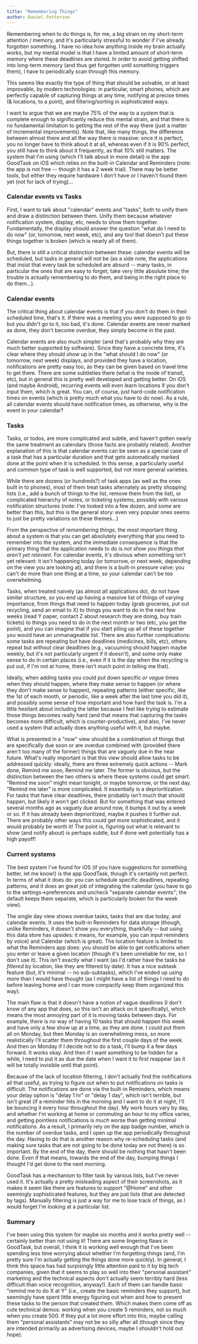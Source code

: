 ```yaml
---
title: "Remembering Things"
author: Daniel Patterson
---
```


Remembering when to do things is, for me, a big strain on my short-term
attention / memory, and it's particularly stressful to wonder if I've already
forgotten something. I have no idea how anything inside my brain actually works,
but my mental model is that I have a limited amount of short-term memory where
these deadlines are stored. In order to avoid getting shifted into long-term
memory (and thus get forgotten until something triggers them), I have to
periodically scan through this memory.

This seems like exactly the type of thing that should be solvable, or at least
improvable, by modern technologies: in particular, smart phones, which are
perfectly capable of capturing things at any time, notifying at precise times (&
locations, to a point), and filtering/sorting in sophisticated ways.

I want to argue that we are maybe 75% of the way to a system that is complete
enough to significantly reduce this mental strain, and that there is no
fundamental limitation to getting the rest of the way there (just a matter of
incremental improvements). Note that, like many things, the difference between
almost there and all the way there is massive: once it is perfect, you no longer
have to think about it at all, whereas even if it is 90% perfect, you still have
to think about it frequently, as that 10% still matters. The system that I'm
using (which I'll talk about in more detail) is the app GoodTask on iOS which
relies on the built-in Calendar and Reminders (note: the app is not free --
though it has a 2 week trial). There may be better tools, but either they
require hardware I don't have or I haven't found them yet (not for lack of
trying)...

### Calendar events vs Tasks

First, I want to talk about "calendar" events and "tasks", both to unify them
and draw a distinction between them. Unify them because whatever notification
system, display, etc, needs to show them together. Fundamentally, the display
should answer the question "what do I need to do now" (or, tomorrow, next week,
etc), and any tool that doesn't put these things together is broken (which is
nearly all of them).

But, there is still a critical distinction between these: calendar events will
be scheduled, but tasks in general will not be (as a side note, the applications
that insist that every task be scheduled are absurd -- many tasks, in particular
the ones that are easy to forget, take very little absolute time; the trouble is
actually remembering to do them, and being in the right place to do them...).

### Calendar events

The critical thing about calendar events is that if you don't do them in their
scheduled time, that's it. If there was a meeting you were supposed to go to but
you didn't go to it, too bad, it's done. Calendar events are never marked as
done, they don't become overdue, they simply become in the past.

Calendar events are also much simpler (and that's probably why they are much
better supported by software). Since they have a concrete time, it's clear where
they should show up in the "what should I do now" (or tomorrow, next week)
displays, and provided they have a location, notifications are pretty easy too,
as they can be given based on travel time to get there. There are some
subtleties there (what is the mode of transit, etc), but in general this is
pretty well developed and getting better. On iOS (and maybe Android), recurring
events will even learn locations if you don't input them, which is great. You
can, of course, just hard-code notification times on events (which is pretty
much what you have to do now). As a rule, all calendar events should have
notification times, as otherwise, why is the event in your calendar?

### Tasks

Tasks, or todos, are more complicated and subtle, and haven't gotten nearly the
same treatment as calendars (those facts are probably related). Another
explanation of this is that calendar events can be seen as a special case of a
task that has a particular duration and that gets automatically marked done at
the point when it is scheduled. In this sense, a particularly useful and common
type of task is well supported, but not more general varieties.

While there are dozens (or hundreds?) of task apps (as well as the ones built in
to phones), most of them treat tasks alternately as pretty shopping lists (i.e.,
add a bunch of things to the list, remove them from the list), or complicated
hierarchy of notes, or ticketing systems, possibly with various notification
structures (note: I've looked into a few dozen, and some are better than this,
but this is the general story: even very popular ones seems to just be
pretty variations on these themes...)

From the perspective of _remembering things_, the most important thing about a
system is that you can get absolutely everything that you need to remember into
the system, and the immediate consequence is that the primary thing that the
application needs to do is _not show you things that aren't yet relevant_. For
calendar events, it's obvious when something isn't yet relevant: it isn't
happening today (or tomorrow, or next week, depending on the view you are
looking at), and there is a built-in pressure valve: you can't do more than one
thing at a time, so your calendar can't be too overwhelming.

Tasks, when treated naively (as almost all applications do), do not have similar
structure, so you end up having a massive list of things of varying importance,
from things that need to happen today (grab groceries, put out recycling, send
an email to X) to things you want to do in the next few weeks (read Y paper,
contact Z about research they are doing, buy train tickets) to things you need
to do in the next month or two (etc, you get the point), and you can imagine
that if you start piling up all of these together you would have an unmanageable
list. There are also further complications: some tasks are repeating but have
deadlines (medicines, bills, etc), others repeat but without clear deadlines
(e.g., vacuuming should happen maybe weekly, but it's not particularly urgent if
it doesn't), and some only make sense to do in certain places (i.e., even if it
is the day when the recycling is put out, if I'm not at home, there isn't much
point in telling me that).

Ideally, when adding tasks you could put down specific _or vague_ times when
they should happen, where they make sense to happen (or where they don't make
sense to happen), repeating patterns (either specific, like the 1st of each
month, or periodic, like a week after the last time you did it), and possibly
some sense of how important and how hard the task is. I'm a little hesitant
about including the latter because I feel like trying to estimate those things
becomes really hard (and that means that capturing the tasks becomes more
difficult, which is counter-productive), and also, I've never used a system that
actually does anything useful with it, but maybe.

What is presented in a "now" view should be a combination of things that are
specifically due soon or are overdue combined with (provided there aren't too
many of the former) things that are vaguely due in the near future. What's
really important is that this view should allow tasks to be addressed quickly:
ideally, there are three extremely quick actions -- Mark done, Remind me soon,
Remind me later. The former is obvious, but the distinction between the two
others is where these systems could get smart. "Remind me soon" might mean
tonight, or maybe tomorrow, or the next day. "Remind me later" is more
complicated. It essentially is a deprioritization. For tasks that have clear
deadlines, there probably isn't much that should happen, but likely it won't get
clicked. But for something that was entered several months ago as vaguely due
around now, it bumps it out by a week or so. If it has already been
deprioritized, maybe it pushes it further out. There are probably other ways
this could get more sophisticated, and it would probably be worth it! The point
is, figuring out what is relevant to show (and notify about) is perhaps subtle,
but if done well potentially has a high payoff!

### Current systems

The best system I've found for iOS (if you have suggestions for something
better, let me know!) is the app GoodTask, though it's certainly not perfect. In
terms of what it does do: you can schedule specific deadlines, repeating
patterns, and it does an great job of integrating the calendar (you have to go
to the settings->preferences and uncheck "separate calendar events"; the default
keeps them separate, which is particularly broken for the week view).

The single day view shows overdue tasks, tasks that are due today, and calendar
events. It uses the built-in Reminders for data storage (though, unlike
Reminders, it doesn't show you everything, thankfully -- but using this data
store has upsides: it means, for example, you can input reminders by voice) and
Calendar (which is great). The location feature is limited to what the Reminders
app does: you should be able to get notifications when you enter or leave a
given location (though it's been unreliable for me, so I don't use it). This
isn't exactly what I want (as I'd rather have the tasks be _filtered_ by
location, like they are filtered by date). It has a nice subtask feature (but,
it's minimal -- no sub-subtasks), which I've ended up using more than I would
have thought (as I might have a list of things I need to do before leaving home
and I can more compactly keep them organized this way).

The main flaw is that it doesn't have a notion of vague deadlines (I don't know
of any app that does, so this isn't an attack on it specifically), which means
the most annoying part of it is moving tasks between days. For example, there is
no way of having 10 tasks that should happen this week and have only a few show
up at a time, as they are done. I could put them all on Monday, but then Monday
is an overwhelming mess, so more realistically I'll scatter them throughout the
first couple days of the week. And then on Monday if I decide not to do a task,
I'll bump it a few days forward. It works okay. And then if I want something to
be hidden for a while, I need to put it as due the date when I want it to first
reappear (as it will be totally invisible until that point).

Because of the lack of location filtering, I don't actually find the
notifications all that useful, as trying to figure out when to put notifications
on tasks is difficult. The notifications are done via the built-in Reminders,
which means your delay option is "delay 1 hr" or "delay 1 day", which isn't
terrible, but isn't great (if a reminder hits in the morning and I want to do it
at night, I'll be bouncing it every hour throughout the day). My work hours vary
by day, and whether I'm working at home or commuting an hour to my office
varies, and getting pointless notifications is _much_ worse than getting minimal
notifications. As a result, I primarily rely on the app badge number, which is
the number of overdue tasks, and I open up the app periodically throughout the
day. Having to do that is another reason why re-scheduling tasks (and making
sure tasks that are not going to be done today are not there) is so important.
By the end of the day, there should be nothing that hasn't been done. Even if
that means, towards the end of the day, bumping things I thought I'd get done to
the next morning.

GoodTask has a mechanism to filter task by various lists, but I've never used
it. It's actually a pretty misleading aspect of their screenshots, as it makes
it seem like there are features to support "@Home" and other seemingly
sophisticated features, but they are just lists (that are detected by tags).
Manually filtering is just a way for me to lose track of things, as I would
forget I'm looking at a particular list.

### Summary

I've been using this system for maybe six months and it works pretty well --
certainly better than not using it! There are some lingering flaws in GoodTask,
but overall, I think it is working well enough that I've been spending less time
worrying about whether I'm forgetting things (and, I'm pretty sure I'm actually
getting the things done more quickly). In general, I think this space has had
surpisingly little attention paid to it by big tech companies, given that it
seems to play so well into their "personal assistant" marketing and the
technical aspects don't actually seem terribly hard (less difficult than voice
recognition, anyway!). Each of them can handle basic "remind me to do X at Y"
(i.e., create the basic reminders they support), but seemingly have spent little
energy figuring out when and how to present these tasks to the person that
created them. Which makes them come off as cute technical demos: working when
you create 5 reminders, not so much when you create 500. If they put a lot more
effort into this, maybe calling them "personal assistants" may not be so silly
after all (though since they are intended primarily as advertising devices,
maybe I shouldn't hold out hope).
